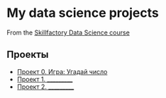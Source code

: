 # My data science projects
From the [Skillfactory Data Science course](http://skillfactory.ru/data-scientist)

## Проекты

* [Проект 0. Игра: Угадай число](https://github.com/Eskimos988/SF_data_science/tree/main/project_0)
* [Проект 1. _________](____)
* [Проект 2. _________](____)
